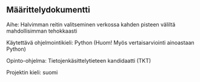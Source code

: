 ## Määrittelydokumentti

Aihe: Halvimman reitin valitseminen verkossa kahden pisteen väliltä mahdollisimman tehokkaasti

Käytettävä ohjelmointikieli: Python (Huom! Myös vertaisarviointi ainoastaan Python)

Opinto-ohjelma: Tietojenkäsittelytieteen kandidaatti (TKT)

Projektin kieli: suomi
